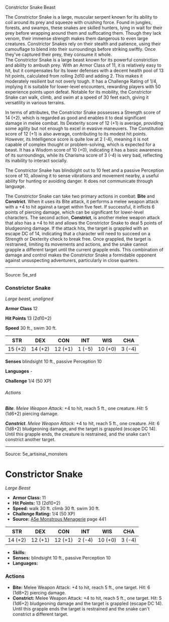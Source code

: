 <MonsterName/>Constrictor Snake</MonsterName>
<CreatureType/>Beast</CreatureType>

<summary>The Constrictor Snake is a large, muscular serpent known for its ability to coil around its prey and squeeze with crushing force. Found in jungles, forests, and swamps, these snakes are skilled hunters, lying in wait for their prey before wrapping around them and suffocating them. Though they lack venom, their immense strength makes them dangerous to even large creatures. Constrictor Snakes rely on their stealth and patience, using their camouflage to blend into their surroundings before striking swiftly. Once they've captured their prey, they consume it whole.</summary>

<summary>The Constrictor Snake is a large beast known for its powerful constriction and ability to ambush prey. With an Armor Class of 11, it is relatively easy to hit, but it compensates for its lower defenses with a decent health pool of 13 hit points, calculated from rolling 2d10 and adding 2. This makes it moderately resilient but not overly tough. It has a Challenge Rating of 1/4, implying it is suitable for lower-level encounters, rewarding players with 50 experience points upon defeat. Notable for its mobility, the Constrictor Snake can walk, climb, and swim at a speed of 30 feet each, giving it versatility in various terrains.</summary>

<detail>

In terms of attributes, the Constrictor Snake possesses a Strength score of 14 (+2), which is regarded as good and enables it to deal significant damage in melee combat. Its Dexterity score of 12 (+1) is average, providing some agility but not enough to excel in evasive maneuvers. The Constitution score of 12 (+1) is also average, contributing to its modest hit points. However, its Intelligence score is quite low at 2 (-4), meaning it is not capable of complex thought or problem-solving, which is expected for a beast. It has a Wisdom score of 10 (+0), indicating it has a basic awareness of its surroundings, while its Charisma score of 3 (-4) is very bad, reflecting its inability to interact socially.

The Constrictor Snake has blindsight out to 10 feet and a passive Perception score of 10, allowing it to sense vibrations and movement nearby, a useful ability for hunting or avoiding danger. It does not communicate through language.

The Constrictor Snake can take two primary actions in combat: **Bite** and **Constrict**. When it uses its Bite attack, it performs a melee weapon attack with a +4 to hit against a target within five feet. If successful, it inflicts 6 points of piercing damage, which can be significant for lower-level characters. The second action, **Constrict**, is another melee weapon attack that also has a +4 to hit and allows the Constrictor Snake to deal 5 points of bludgeoning damage. If the attack hits, the target is grappled with an escape DC of 14, indicating that a character will need to succeed on a Strength or Dexterity check to break free. Once grappled, the target is restrained, limiting its movements and actions, and the snake cannot grapple a different target until the current grapple ends. This combination of damage and control makes the Constrictor Snake a formidable opponent against unsuspecting adventurers, particularly in close quarters.</detail>



---

Source: 5e_srd

### Constrictor Snake

*Large beast, unaligned*

**Armor Class** 12

**Hit Points** 13 (2d10+2)

**Speed** 30 ft., swim 30 ft.

| STR     | DEX     | CON     | INT    | WIS     | CHA    |
|---------|---------|---------|--------|---------|--------|
| 15 (+2) | 14 (+2) | 12 (+1) | 1 (-5) | 10 (+0) | 3 (-4) |

**Senses** blindsight 10 ft., passive Perception 10

**Languages** -

**Challenge** 1/4 (50 XP)

###### Actions

***Bite***. *Melee Weapon Attack:* +4 to hit, reach 5 ft., one creature. *Hit:* 5 (1d6+2) piercing damage.

***Constrict***. *Melee Weapon Attack:* +4 to hit, reach 5 ft., one creature. *Hit:* 6 (1d8+2) bludgeoning damage, and the target is grappled (escape DC 14). Until this grapple ends, the creature is restrained, and the snake can't constrict another target.



---

Source: 5e_artisinal_monsters

# Constrictor Snake

*Large* *Beast*

- **Armor Class:** 11
- **Hit Points:** 13 (2d10+2)
- **Speed:** walk 30 ft. climb 30 ft. swim 30 ft.
- **Challenge Rating:** 1/4 (50 XP)
- **Source:** [A5e Monstrous Menagerie](https://enpublishingrpg.com/products/level-up-monstrous-menagerie-a5e) page 441

| STR | DEX | CON | INT | WIS | CHA |
| --- | --- | --- | --- | --- | --- |
| 14 (+2) | 12 (+1) | 12 (+1) | 2 (-4) | 10 (+0) | 3 (-4) |

- **Skills:** 
- **Senses:** blindsight 10 ft., passive Perception 10
- **Languages:** 

### Actions

- **Bite:** Melee Weapon Attack: +4 to hit, reach 5 ft., one target. Hit: 6 (1d8+2) piercing damage.
- **Constrict:** Melee Weapon Attack: +4 to hit, reach 5 ft., one target. Hit: 5 (1d6+2) bludgeoning damage and the target is grappled (escape DC 14). Until this grapple ends  the target is restrained and the snake can't constrict a different target.




